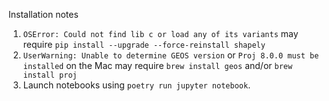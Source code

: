 Installation notes

1. `OSError: Could not find lib c or load any of its variants` may require `pip install --upgrade --force-reinstall shapely`
2. `UserWarning: Unable to determine GEOS version` or `Proj 8.0.0 must be installed` on the Mac may require `brew install geos` and/or `brew install proj`
3. Launch notebooks using `poetry run jupyter notebook`.
